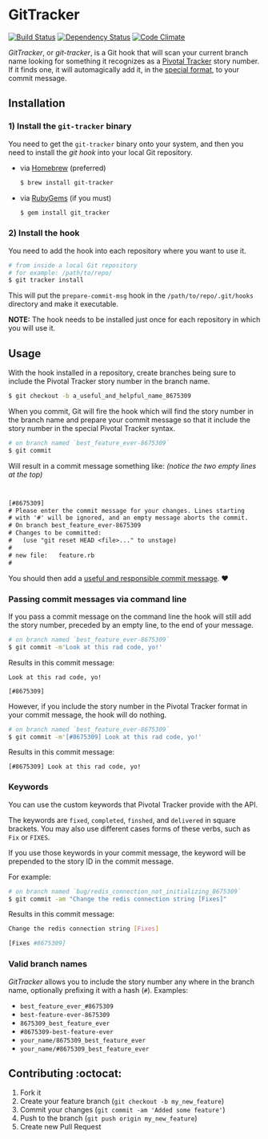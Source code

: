 # GitTracker

[![Build Status](https://secure.travis-ci.org/stevenharman/git_tracker.png)](http://travis-ci.org/stevenharman/git_tracker)
[![Dependency Status](https://gemnasium.com/stevenharman/git_tracker.png)](https://gemnasium.com/stevenharman/git_tracker)
[![Code Climate](https://codeclimate.com/badge.png)](https://codeclimate.com/github/stevenharman/git_tracker)

*GitTracker*, or *git-tracker*, is a Git hook that will scan your current
branch name looking for something it recognizes as a [Pivotal Tracker][pt]
story number. If it finds one, it will automagically add it, in the [special
format][pt-format], to your commit message.

## Installation

### 1) Install the `git-tracker` binary

You need to get the `git-tracker` binary onto your system, and then you need to
install the *git hook* into your local Git repository.

- via [Homebrew][homebrew] (preferred)

  ```bash
  $ brew install git-tracker
  ```

- via [RubyGems][rubygems] (if you must)

  ```bash
  $ gem install git_tracker
  ```

### 2) Install the hook

You need to add the hook into each repository where you want to use it.

```bash
# from inside a local Git repository
# for example: /path/to/repo/
$ git tracker install
```

This will put the `prepare-commit-msg` hook in the `/path/to/repo/.git/hooks`
directory and make it executable.

**NOTE:** The hook needs to be installed just once for each repository in which
you will use it.

## Usage

With the hook installed in a repository, create branches being sure to include
the Pivotal Tracker story number in the branch name.

```bash
$ git checkout -b a_useful_and_helpful_name_8675309
```

When you commit, Git will fire the hook which will find the story number in the
branch name and prepare your commit message so that it include the story number
in the special Pivotal Tracker syntax.

```bash
# on branch named `best_feature_ever-8675309`
$ git commit
```

Will result in a commit message something like: *(notice the two empty lines at
the top)*

```diff


[#8675309]
# Please enter the commit message for your changes. Lines starting
# with '#' will be ignored, and an empty message aborts the commit.
# On branch best_feature_ever-8675309
# Changes to be committed:
#   (use "git reset HEAD <file>..." to unstage)
#
# new file:   feature.rb
#

```

You should then add a [useful and responsible commit message][tpope]. :heart:

### Passing commit messages via command line

If you pass a commit message on the command line the hook will still add the
story number, preceded by an empty line, to the end of your message.

```bash
# on branch named `best_feature_ever-8675309`
$ git commit -m'Look at this rad code, yo!'
```

Results in this commit message:

```
Look at this rad code, yo!

[#8675309]
```

However, if you include the story number in the Pivotal Tracker format in your
commit message, the hook will do nothing.

```bash
# on branch named `best_feature_ever-8675309`
$ git commit -m'[#8675309] Look at this rad code, yo!'
```

Results in this commit message:


```
[#8675309] Look at this rad code, yo!
```

### Keywords
You can use the custom keywords that Pivotal Tracker provide with the API.

The keywords are `fixed`, `completed`, `finshed`, and `delivered` in square
brackets. You may also use different cases forms of these verbs, such as `Fix`
or `FIXES`.

If you use those keywords in your commit message, the keyword will be prepended
to the story ID in the commit message.

For example:

```bash
# on branch named `bug/redis_connection_not_initializing_8675309`
$ git commit -am "Change the redis connection string [Fixes]"
```

Results in this commit message:

```bash
Change the redis connection string [Fixes]

[Fixes #8675309]
```

### Valid branch names

*GitTracker* allows you to include the story number any where in the branch
name, optionally prefixing it with a hash (`#`). Examples:

  - `best_feature_ever_#8675309`
  - `best-feature-ever-8675309`
  - `8675309_best_feature_ever`
  - `#8675309-best-feature-ever`
  - `your_name/8675309_best_feature_ever`
  - `your_name/#8675309_best_feature_ever`

## Contributing :octocat:

1. Fork it
2. Create your feature branch (`git checkout -b my_new_feature`)
3. Commit your changes (`git commit -am 'Added some feature'`)
4. Push to the branch (`git push origin my_new_feature`)
5. Create new Pull Request


[pt]: https://www.pivotaltracker.com/
[pt-format]: https://www.pivotaltracker.com/help/api?version=v3#scm_post_commit_message_syntax
[tpope]: http://tbaggery.com/2008/04/19/a-note-about-git-commit-messages.html
[homebrew]: http://mxcl.github.com/homebrew
[rubygems]: http://rubygems.org/gems/git_tracker
